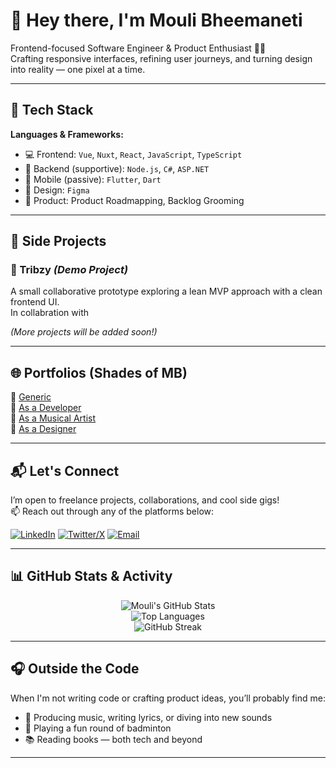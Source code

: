 # 👋 Hey there, I'm Mouli Bheemaneti

Frontend-focused Software Engineer & Product Enthusiast 👨‍💻  
Crafting responsive interfaces, refining user journeys, and turning design into reality — one pixel at a time.

---

## 🧰 Tech Stack

**Languages & Frameworks:**

- 💻 Frontend: `Vue`, `Nuxt`, `React`, `JavaScript`, `TypeScript`
- 🧩 Backend (supportive): `Node.js`, `C#`, `ASP.NET`
- 📱 Mobile (passive): `Flutter`, `Dart`
- 🎨 Design: `Figma`
- 🧠 Product: Product Roadmapping, Backlog Grooming

---

## 🚀 Side Projects

### 📌 Tribzy _(Demo Project)_
A small collaborative prototype exploring a lean MVP approach with a clean frontend UI.  
In collabration with 

_(More projects will be added soon!)_

---

## 🌐 Portfolios (Shades of MB)

🔗 [Generic](https://www.moulibheemaneti.com)  
🔗 [As a Developer](https://developer.moulibheemaneti.com)  
🔗 [As a Musical Artist](https://www.moulibheemaneti.com)  
🔗 [As a Designer](https://www.behance.net/moulibheemaneti)  

---

## 📬 Let's Connect

I’m open to freelance projects, collaborations, and cool side gigs!  
📫 Reach out through any of the platforms below:

[![LinkedIn](https://img.shields.io/badge/LinkedIn-%230077B5.svg?style=for-the-badge&logo=linkedin&logoColor=white)](https://linkedin.com/in/moulibheemaneti)
[![Twitter/X](https://img.shields.io/badge/X-%23000000.svg?style=for-the-badge&logo=twitter&logoColor=white)](https://x.com/moulibheemaneti)
[![Email](https://img.shields.io/badge/Email-D14836?style=for-the-badge&logo=gmail&logoColor=white)](mailto:moulibheemaneti99@gmail.com)

---

## 📊 GitHub Stats & Activity

<div align="center">

![Mouli's GitHub Stats](https://github-readme-stats.vercel.app/api?username=moulibheemaneti&show_icons=true&theme=radical&hide=prs)  
![Top Languages](https://github-readme-stats.vercel.app/api/top-langs/?username=moulibheemaneti&layout=compact&theme=radical)  
![GitHub Streak](https://streak-stats.demolab.com?user=moulibheemaneti&theme=radical&hide_border=false)

</div>

---

## 🎧 Outside the Code

When I'm not writing code or crafting product ideas, you’ll probably find me:

- 🎵 Producing music, writing lyrics, or diving into new sounds
- 🏸 Playing a fun round of badminton
- 📚 Reading books — both tech and beyond

---
<!-- 
> _“Placeholder for a personal quote or vision statement about coding, creativity, or product building.”_

--- -->